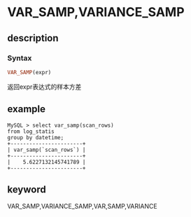 
# VAR_SAMP,VARIANCE_SAMP

## description

### Syntax

```Haskell
VAR_SAMP(expr)
```

返回expr表达式的样本方差

## example

```plain text
MySQL > select var_samp(scan_rows) 
from log_statis 
group by datetime;
+-----------------------+
| var_samp(`scan_rows`) |
+-----------------------+
|    5.6227132145741789 |
+-----------------------+
```

## keyword

VAR_SAMP,VARIANCE_SAMP,VAR,SAMP,VARIANCE
